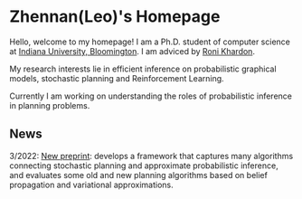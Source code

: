 # Zhennan(Leo)'s Homepage

Hello, welcome to my homepage! I am a Ph.D. student of computer science at [Indiana University, Bloomington](https://luddy.indiana.edu). I am adviced by [Roni Khardon](http://homes.sice.indiana.edu/rkhardon/). 

My research interests lie in efficient inference on probabilistic graphical models, stochastic planning and Reinforcement Learning.

Currently I am working on understanding the roles of probabilistic inference in planning problems.

## News
3/2022: [New preprint](https://arxiv.org/pdf/2203.12139.pdf): develops a framework that captures many algorithms connecting stochastic planning and approximate probabilistic inference, and evaluates some old and new planning algorithms based on belief propagation and variational approximations. 
